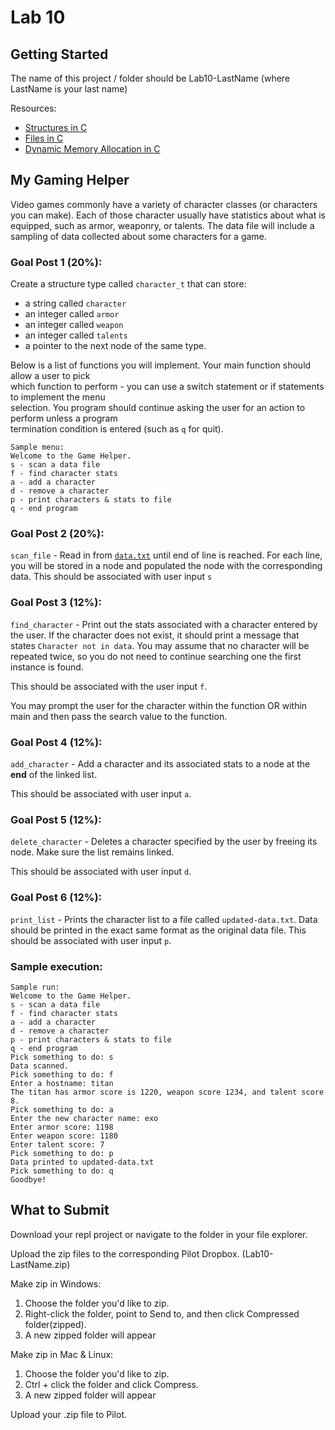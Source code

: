# Lab 10

## Getting Started

The name of this project / folder should be Lab10-LastName (where LastName is your last name)

Resources:

- [Structures in C](https://www.geeksforgeeks.org/structures-c/)
- [Files in C](https://www.geeksforgeeks.org/basics-file-handling-c/)
- [Dynamic Memory Allocation in C](https://www.geeksforgeeks.org/dynamic-memory-allocation-in-c-using-malloc-calloc-free-and-realloc/)

## My Gaming Helper

Video games commonly have a variety of character classes (or characters you can make). Each of those character usually have statistics about what is equipped, such as armor, weaponry, or talents. The data file will include a sampling of data collected about some characters for a game.

### Goal Post 1 (20%):

Create a structure type called `character_t` that can store:

- a string called `character`
- an integer called `armor`
- an integer called `weapon`
- an integer called `talents`
- a pointer to the next node of the same type.

Below is a list of functions you will implement. Your main function should allow a user to pick  
which function to perform - you can use a switch statement or if statements to implement the menu  
selection. You program should continue asking the user for an action to perform unless a program  
termination condition is entered (such as `q` for quit).

```
Sample menu:
Welcome to the Game Helper.
s - scan a data file
f - find character stats
a - add a character
d - remove a character
p - print characters & stats to file
q - end program
```

### Goal Post 2 (20%):

`scan_file` - Read in from [`data.txt`](./data.txt) until end of line is reached. For each line, you will be stored in a node and populated the node with the corresponding data. This should be associated with user input `s`

### Goal Post 3 (12%):

`find_character` - Print out the stats associated with a character entered by the user. If the character does not exist, it should print a message that states `Character not in data`. You may assume that no character will be repeated twice, so you do not need to continue searching one the first instance is found.

This should be associated with the user input `f`.

You may prompt the user for the character within the function OR within main and then pass the search value to the function.

### Goal Post 4 (12%):

`add_character` - Add a character and its associated stats to a node at the **end** of the linked list.

This should be associated with user input `a`.

### Goal Post 5 (12%):

`delete_character` - Deletes a character specified by the user by freeing its node. Make sure the list remains linked.

This should be associated with user input `d`.

### Goal Post 6 (12%):

`print_list` - Prints the character list to a file called `updated-data.txt`. Data should be printed in the exact same format as the original data file. This should be associated with user input `p`.

### Sample execution:

```
Sample run:
Welcome to the Game Helper.
s - scan a data file
f - find character stats
a - add a character
d - remove a character
p - print characters & stats to file
q - end program
Pick something to do: s
Data scanned.
Pick something to do: f
Enter a hostname: titan
The titan has armor score is 1220, weapon score 1234, and talent score 8.
Pick something to do: a
Enter the new character name: exo
Enter armor score: 1198
Enter weapon score: 1180
Enter talent score: 7
Pick something to do: p
Data printed to updated-data.txt
Pick something to do: q
Goodbye!

```

## What to Submit

Download your repl project or navigate to the folder in your file explorer.

Upload the zip files to the corresponding Pilot Dropbox. (Lab10-LastName.zip)

Make zip in Windows:

1. Choose the folder you'd like to zip.
2. Right-click the folder, point to Send to, and then click Compressed folder(zipped).
3. A new zipped folder will appear

Make zip in Mac & Linux:

1. Choose the folder you'd like to zip.
2. Ctrl + click the folder and click Compress.
3. A new zipped folder will appear

Upload your .zip file to Pilot.
